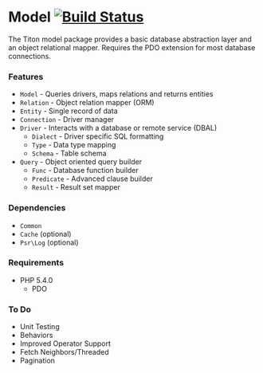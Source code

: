 # Model [![Build Status](https://travis-ci.org/titon/Model.png)](https://travis-ci.org/titon/Model) #

The Titon model package provides a basic database abstraction layer and an object relational mapper.
Requires the PDO extension for most database connections.

### Features ###

* `Model` - Queries drivers, maps relations and returns entities
* `Relation` - Object relation mapper (ORM)
* `Entity` - Single record of data
* `Connection` - Driver manager
* `Driver` - Interacts with a database or remote service (DBAL)
	* `Dialect` - Driver specific SQL formatting
	* `Type` - Data type mapping
	* `Schema` - Table schema
* `Query` - Object oriented query builder
	* `Func` - Database function builder
	* `Predicate` - Advanced clause builder
	* `Result` - Result set mapper

### Dependencies ###

* `Common`
* `Cache` (optional)
* `Psr\Log` (optional)

### Requirements ###

* PHP 5.4.0
	* PDO

### To Do ###

* Unit Testing
* Behaviors
* Improved Operator Support
* Fetch Neighbors/Threaded
* Pagination